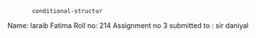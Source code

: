            conditional-structur
Name: laraib Fatima
Roll no: 214 
           Assignment no 3
submitted to : sir daniyal 



